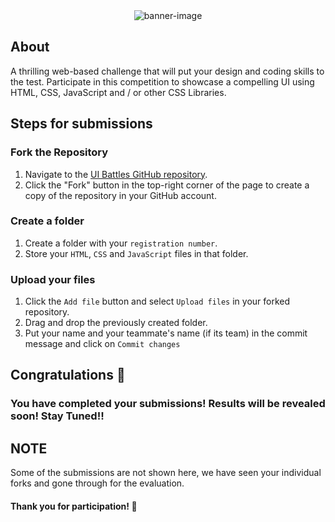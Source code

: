 <div align="center">
  <img src="/cover.webp" alt="banner-image"/>
</div>

## About

A thrilling web-based challenge that will put your design and coding skills to the test. Participate in this competition to showcase a compelling UI using HTML, CSS, JavaScript and / or other CSS Libraries.

## Steps for submissions

### Fork the Repository

1. Navigate to the [UI Battles GitHub repository](https://github.com/so-sc/ui-battles).
2. Click the "Fork" button in the top-right corner of the page to create a copy of the repository in your GitHub account.

### Create a folder

1. Create a folder with your `registration number`.
2. Store your `HTML`, `CSS` and `JavaScript` files in that folder.

### Upload your files

1. Click the `Add file` button and select `Upload files` in your forked repository.
2. Drag and drop the previously created folder.
3. Put your name and your teammate's name (if its team) in the commit message and click on `Commit changes`

## Congratulations 🎉

### You have completed your submissions! Results will be revealed soon! Stay Tuned!!

## NOTE

Some of the submissions are not shown here, we have seen your individual forks and gone through for the evaluation.

#### Thank you for participation! 🚀
